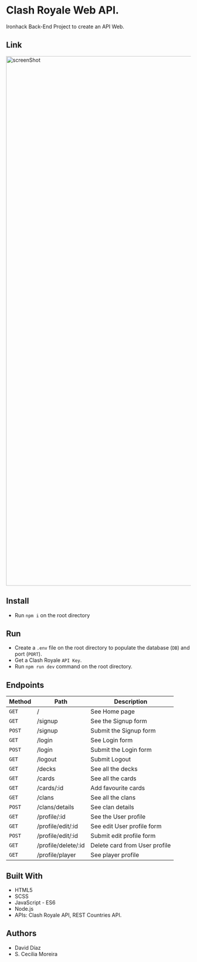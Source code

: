 # Clash Royale Web API.

Ironhack Back-End Project to create an API Web.

## Link

<img width="1440" alt="screenShot" src="https://user-images.githubusercontent.com/60430655/94181067-3c1cd880-fe9f-11ea-828d-0326946ecdc7.png">



## Install

- Run `npm i` on the root directory

## Run

- Create a `.env` file on the root directory to populate the database (`DB`) and port (`PORT`).
- Get a Clash Royale `API Key`.
- Run `npm run dev` command on the root directory.

## Endpoints

| Method | Path   | Description |
| ------ | ------ | ----------- |
| `GET` | / | See Home page |
| `GET` | /signup | See the Signup form |
| `POST` | /signup | Submit the Signup form |
| `GET` | /login | See Login form |
| `POST` | /login | Submit the Login form |
| `GET` | /logout | Submit Logout |
| `GET` | /decks | See all the decks |
| `GET` | /cards | See all the cards |
| `GET` | /cards/:id | Add favourite cards |
| `GET` | /clans | See all the clans |
| `POST` | /clans/details | See clan details |
| `GET` | /profile/:id | See the User profile |
| `GET` | /profile/edit/:id | See edit User profile form |
| `POST` | /profile/edit/:id| Submit edit profile form |
| `GET` | /profile/delete/:id | Delete card from User profile |
| `GET` | /profile/player | See player profile |

## Built With

- HTML5
- SCSS
- JavaScript - ES6
- Node.js
- APIs: Clash Royale API, REST Countries API.

## Authors

- David Díaz
- S. Cecilia Moreira






